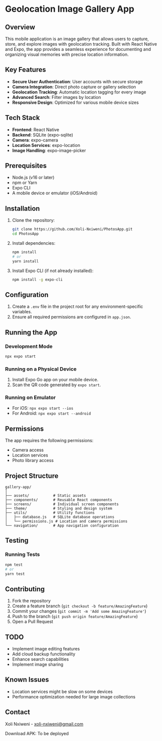 # Geolocation Image Gallery App

## Overview

This mobile application is an image gallery that allows users to capture, store, and explore images with geolocation tracking. Built with React Native and Expo, the app provides a seamless experience for documenting and organizing visual memories with precise location information.

## Key Features

- **Secure User Authentication**: User accounts with secure storage
- **Camera Integration**: Direct photo capture or gallery selection
- **Geolocation Tracking**: Automatic location tagging for every image
- **Advanced Search**: Filter images by location
- **Responsive Design**: Optimized for various mobile device sizes

## Tech Stack

- **Frontend**: React Native
- **Backend**: SQLite (expo-sqlite)
- **Camera**: expo-camera
- **Location Services**: expo-location
- **Image Handling**: expo-image-picker

## Prerequisites

- Node.js (v16 or later)
- npm or Yarn
- Expo CLI
- A mobile device or emulator (iOS/Android)

## Installation

1. Clone the repository:
   ```bash
   git clone https://github.com/Xoli-Nxiweni/PhotosApp.git
   cd PhotosApp
   ```

2. Install dependencies:
   ```bash
   npm install
   # or
   yarn install
   ```

3. Install Expo CLI (if not already installed):
   ```bash
   npm install -g expo-cli
   ```

## Configuration

1. Create a `.env` file in the project root for any environment-specific variables.
2. Ensure all required permissions are configured in `app.json`.

## Running the App

### Development Mode
```bash
npx expo start
```

### Running on a Physical Device
1. Install Expo Go app on your mobile device.
2. Scan the QR code generated by `expo start`.

### Running on Emulator
- For iOS: `npx expo start --ios`
- For Android: `npx expo start --android`

## Permissions

The app requires the following permissions:
- Camera access
- Location services
- Photo library access

## Project Structure

```
gallery-app/
│
├── assets/           # Static assets
├── components/       # Reusable React components
├── screens/          # Individual screen components
├── theme/            # Styling and design system
├── utils/            # Utility functions
│   ├── database.js   # SQLite database operations
│   └── permissions.js # Location and camera permissions
└── navigation/       # App navigation configuration
```

## Testing

### Running Tests
```bash
npm test
# or
yarn test
```

## Contributing

1. Fork the repository
2. Create a feature branch (`git checkout -b feature/AmazingFeature`)
3. Commit your changes (`git commit -m 'Add some AmazingFeature'`)
4. Push to the branch (`git push origin feature/AmazingFeature`)
5. Open a Pull Request

## TODO

- Implement image editing features
- Add cloud backup functionality
- Enhance search capabilities
- Implement image sharing

## Known Issues

- Location services might be slow on some devices
- Performance optimization needed for large image collections

## Contact

Xoli Nxiweni - xoli-nxiweni@gmail.com

Download APK: To be deployed

